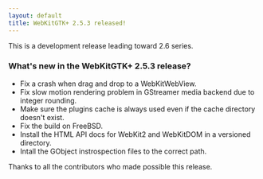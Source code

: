 ```yaml
---
layout: default
title: WebKitGTK+ 2.5.3 released!
---
```


This is a development release leading toward 2.6 series.

### What's new in the WebKitGTK+ 2.5.3 release?

 - Fix a crash when drag and drop to a WebKitWebView.
 - Fix slow motion rendering problem in GStreamer media backend due to integer rounding.
 - Make sure the plugins cache is always used even if the cache directory doesn't exist.
 - Fix the build on FreeBSD.
 - Install the HTML API docs for WebKit2 and WebKitDOM in a versioned directory.
 - Intall the GObject instrospection files to the correct path.

Thanks to all the contributors who made possible this release.
